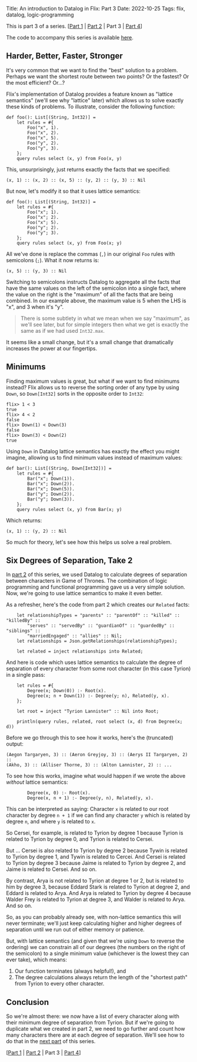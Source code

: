 Title: An introduction to Datalog in Flix: Part 3
Date: 2022-10-25
Tags: flix, datalog, logic-programming

This is part 3 of a series. \[[Part 1](2022-10-22-datalog1.html) | [Part 2](2022-10-23-datalog2.html) | Part 3 | [Part 4](2022-10-26-datalog4.html)]

The code to accompany this series is available [here](https://github.com/paulbutcher/datalog-flix).

## Harder, Better, Faster, Stronger

It's very common that we want to find the "best" solution to a problem. Perhaps we want the shortest route between two points? Or the fastest? Or the most efficient? Or...?

Flix's implementation of Datalog provides a feature known as "lattice semantics" (we'll see why "lattice" later) which allows us to solve exactly these kinds of problems. To illustrate, consider the following function:

```
def foo(): List[(String, Int32)] =
    let rules = #{
        Foo("x", 1).
        Foo("x", 2).
        Foo("x", 5).
        Foo("y", 2).
        Foo("y", 3).
    };
    query rules select (x, y) from Foo(x, y)
```
This, unsurprisingly, just returns exactly the facts that we specified:

```
(x, 1) :: (x, 2) :: (x, 5) :: (y, 2) :: (y, 3) :: Nil
```
But now, let's modify it so that it uses lattice semantics:

```
def foo(): List[(String, Int32)] =
    let rules = #{
        Foo("x"; 1).
        Foo("x"; 2).
        Foo("x"; 5).
        Foo("y"; 2).
        Foo("y"; 3).
    };
    query rules select (x, y) from Foo(x; y)
```
All we've done is replace the commas (`,`) in our original `Foo` rules with semicolons (`;`). What it now returns is:

```
(x, 5) :: (y, 3) :: Nil  
``` 

Switching to semicolons instructs Datalog to aggregate all the facts that have the same values on the left of the semicolon into a single fact, where the value on the right is the "maximum" of all the facts that are being combined. In our example above, the maximum value is 5 when the LHS is "x", and 3 when it's "y".

> There is some subtlety in what we mean when we say "maximum", as we'll see later, but for simple integers then what we get is exactly the same as if we had used `Int32.max`.

It seems like a small change, but it's a small change that dramatically increases the power at our fingertips.

## Minimums

Finding maximum values is great, but what if we want to find minimums instead? Flix allows us to reverse the sorting order of any type by using `Down`, so `Down[Int32]` sorts in the opposite order to `Int32`:

```
flix> 1 < 3                                                                    
true                                                                            
flix> 4 < 2
false                                                                           
flix> Down(1) < Down(3)
false                                                                           
flix> Down(3) < Down(2)
true
```
Using `Down` in Datalog lattice semantics has exactly the effect you might imagine, allowing us to find minimum values instead of maximum values:

```
def bar(): List[(String, Down[Int32])] =
    let rules = #{
        Bar("x"; Down(1)).
        Bar("x"; Down(2)).
        Bar("x"; Down(5)).
        Bar("y"; Down(2)).
        Bar("y"; Down(3)).
    };
    query rules select (x, y) from Bar(x; y)
```
Which returns:

```
(x, 1) :: (y, 2) :: Nil 
```
So much for theory, let's see how this helps us solve a real problem.

## Six Degrees of Separation, Take 2

In [part 2](2022-10-23-datalog2.html) of this series, we used Datalog to calculate degrees of separation between characters in Game of Thrones. The combination of logic programming and functional programming gave us a very simple solution. Now, we're going to use lattice semantics to make it even better.

As a refresher, here's the code from part 2 which creates our `Related` facts:

```
    let relationshipTypes = "parents" :: "parentOf" :: "killed" :: "killedBy" ::
        "serves" :: "servedBy" :: "guardianOf" :: "guardedBy" :: "siblings" ::
        "marriedEngaged" :: "allies" :: Nil;
    let relationships = Json.getRelationships(relationshipTypes);

    let related = inject relationships into Related;
```
And here is code which uses lattice semantics to calculate the degree of separation of every character from some root character (in this case Tyrion) in a single pass:

```
    let rules = #{
        Degree(x; Down(0)) :- Root(x).
        Degree(x; n + Down(1)) :- Degree(y; n), Related(y, x).
    };

    let root = inject "Tyrion Lannister" :: Nil into Root;

    println(query rules, related, root select (x, d) from Degree(x; d))
```
Before we go through this to see how it works, here's the (truncated) output:

```
(Aegon Targaryen, 3) :: (Aeron Greyjoy, 3) :: (Aerys II Targaryen, 2) :: 
(Akho, 3) :: (Alliser Thorne, 3) :: (Alton Lannister, 2) :: ...
```
To see how this works, imagine what would happen if we wrote the above *without* lattice semantics:

```
        Degree(x, 0) :- Root(x).
        Degree(x, n + 1) :- Degree(y, n), Related(y, x).
```
This can be interpreted as saying: Character `x` is related to our root character by degree `n + 1` if we can find any character `y` which is related by degree `n`, and where `y` is related to `x`.

So Cersei, for example, is related to Tyrion by degree 1 because Tyrion is related to Tyrion by degree 0, and Tyrion is related to Cersei.

But ... Cersei is also related to Tyrion by degree 2 because Tywin is related to Tyrion by degree 1, and Tywin is related to Cercei. And Cersei is related to Tyrion by degree 3 because Jaime is related to Tyrion by degree 2, and Jaime is related to Cersei. And so on.

By contrast, Arya is not related to Tyrion at degree 1 or 2, but is related to him by degree 3, because Eddard Stark is related to Tyrion at degree 2, and Eddard is related to Arya. And Arya is related to Tyrion by degree 4 because Walder Frey is related to Tyrion at degree 3, and Walder is related to Arya. And so on.

So, as you can probably already see, with non-lattice semantics this will never terminate; we'll just keep calculating higher and higher degrees of separation until we run out of either memory or patience.

But, with lattice semantics (and given that we're using `Down` to reverse the ordering) we can constrain all of our degrees (the numbers on the right of the semicolon) to a single minimum value (whichever is the lowest they can ever take), which means:

1. Our function terminates (always helpful!), and
2. The degree calculations always return the length of the "shortest path" from Tyrion to every other character.

## Conclusion

So we're almost there: we now have a list of every character along with their minimum degree of separation from Tyrion. But if we're going to duplicate what we created in part 2, we need to go further and count how many characters there are at each degree of separation. We'll see how to do that in the [next part](2022-10-26-datalog4.html) of this series.

\[[Part 1](2022-10-22-datalog1.html) | [Part 2](2022-10-23-datalog2.html) | Part 3 | [Part 4](2022-10-26-datalog4.html)\]
